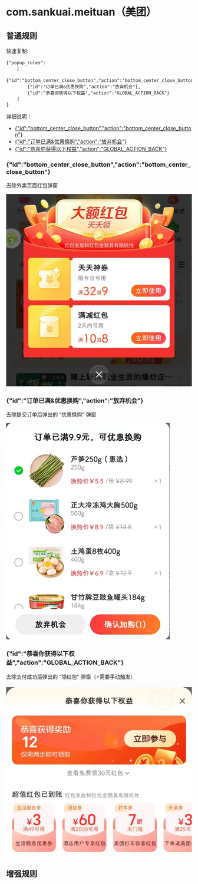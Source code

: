 # com.sankuai.meituan（美团）

## 普通规则

快速复制:
```
{"popup_rules":
    [
        {"id":"bottom_center_close_button","action":"bottom_center_close_button"},
        {"id":"订单已满&优惠换购","action":"放弃机会"},
        {"id":"恭喜你获得以下权益","action":"GLOBAL_ACTION_BACK"}
    ]
}
```
详细说明：
- [{"id":"bottom_center_close_button","action":"bottom_center_close_button"}](#idbottom_center_close_buttonactionbottom_center_close_button)
- [{"id":"订单已满&优惠换购","action":"放弃机会"}](#id订单已满优惠换购action放弃机会)
- [{"id":"恭喜你获得以下权益","action":"GLOBAL_ACTION_BACK"}](#id恭喜你获得以下权益actionglobal_action_back)

### {"id":"bottom_center_close_button","action":"bottom_center_close_button"}
去除外卖页面红包弹窗

![](./assets/bottom_center_close_button.jpg)

### {"id":"订单已满&优惠换购","action":"放弃机会"}
去除提交订单后弹出的 “优惠换购” 弹窗

![](./assets/优惠换购.jpg)

### {"id":"恭喜你获得以下权益","action":"GLOBAL_ACTION_BACK"}

去除支付成功后弹出的 “领红包” 弹窗（⚡需要手动触发）

![](./assets/支付成功领红包.jpg)

## 增强规则
